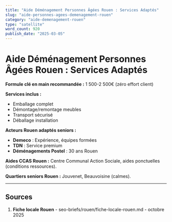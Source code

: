 ```yaml
---
title: "Aide Déménagement Personnes Âgées Rouen : Services Adaptés"
slug: "aide-personnes-agees-demenagement-rouen"
category: "aide-demenagement-rouen"
type: "satellite"
word_count: 920
publish_date: "2025-03-05"
---
```


# Aide Déménagement Personnes Âgées Rouen : Services Adaptés

**Formule clé en main recommandée :** 1 500-2 500€ (zéro effort client)

**Services inclus :**
- Emballage complet
- Démontage/remontage meubles
- Transport sécurisé
- Déballage installation

**Acteurs Rouen adaptés seniors :**
- **Demeco** : Expérience, équipes formées
- **TDN** : Service premium
- **Déménagements Postel** : 30 ans Rouen

**Aides CCAS Rouen :** Centre Communal Action Sociale, aides ponctuelles (conditions ressources).

**Quartiers seniors Rouen :** Jouvenet, Beauvoisine (calmes).

---

## Sources

1. **Fiche locale Rouen** - seo-briefs/rouen/fiche-locale-rouen.md - octobre 2025

